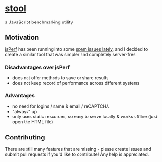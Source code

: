 # [stool](//albertxing.github.io/stool)
a JavaScript benchmarking utility

## Motivation
[jsPerf](//jsperf.com) has been running into some [spam issues lately](//github.com/jsperf/jsperf.com/issues/18), and I decided to create a similar tool that was simpler and completely server-free.

### Disadvantages over jsPerf
 - does not offer methods to save or share results
 - does not keep record of performance across different systems
 
### Advantages
 - no need for logins / name & email / reCAPTCHA
 - "always" up
 - only uses static resources, so easy to serve locally & works offline (just open the HTML file)
 
## Contributing

There are still many features that are missing - please create issues and submit pull requests if you'd like to contribute!
Any help is appreciated.
